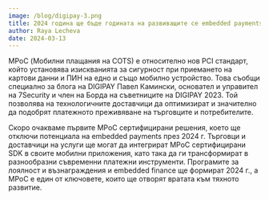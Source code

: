 ```yaml
---
image: /blog/digipay-3.png
title: 2024 година ще бъде годината на развиващите се embedded payments
author: Raya Lecheva
date: 2024-03-13
---
```


MPoC (Мобилни плащания на COTS) е относително нов PCI стандарт, който установява изискванията за сигурност при приемането на картови данни и ПИН на едно и също мобилно устройство. Това съобщи специално за блога на DIGIPAY Павел Камински, основател и управител на 7Security и член на Борда на съветниците на DIGIPAY 2023. Той позволява на технологичните доставчици да оптимизират и значително да подобрят платежното преживяване на търговците и потребителите.

Скоро очакваме първите MPoC сертифицирани решения, което ще отключи потенциала на embedded payments през 2024 г. Търговци и доставчици на услуги ще могат да интегрират MPoC сертифицирани SDK в своите мобилни приложения, като така да ги трансформират в разнообразни съвременни платежни инструменти. Програмите за лоялност и възнаграждения и embedded finance ще формират 2024 г., а MPoC е един от ключовете, които ще отворят вратата към тяхното развитие.
